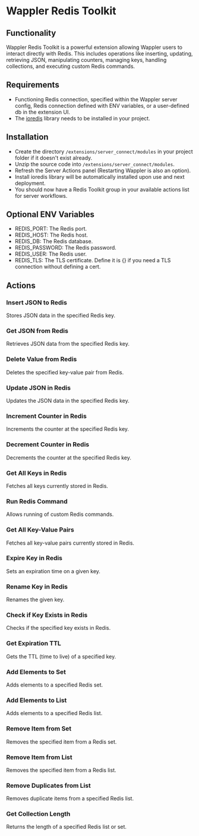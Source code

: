 # Wappler Redis Toolkit

## Functionality
Wappler Redis Toolkit is a powerful extension allowing Wappler users to interact directly with Redis. This includes operations like inserting, updating, retrieving JSON, manipulating counters, managing keys, handling collections, and executing custom Redis commands.

## Requirements
- Functioning Redis connection, specified within the Wappler server config, Redis connection defined with ENV variables, or a user-defined db in the extension UI.
- The [ioredis](https://github.com/luin/ioredis) library needs to be installed in your project.

## Installation
- Create the directory `/extensions/server_connect/modules` in your project folder if it doesn't exist already.
- Unzip the source code into `/extensions/server_connect/modules`.
- Refresh the Server Actions panel (Restarting Wappler is also an option).
- Install ioredis library will be automatically installed upon use and next deployment.
- You should now have a Redis Toolkit group in your available actions list for server workflows.

## Optional ENV Variables
- REDIS_PORT: The Redis port.
- REDIS_HOST: The Redis host.
- REDIS_DB: The Redis database.
- REDIS_PASSWORD: The Redis password.
- REDIS_USER: The Redis user.
- REDIS_TLS: The TLS certificate. Define it is {} if you need a TLS connection without defining a cert.

## Actions
### Insert JSON to Redis
Stores JSON data in the specified Redis key.

### Get JSON from Redis
Retrieves JSON data from the specified Redis key.

### Delete Value from Redis
Deletes the specified key-value pair from Redis.

### Update JSON in Redis
Updates the JSON data in the specified Redis key.

### Increment Counter in Redis
Increments the counter at the specified Redis key.

### Decrement Counter in Redis
Decrements the counter at the specified Redis key.

### Get All Keys in Redis
Fetches all keys currently stored in Redis.

### Run Redis Command
Allows running of custom Redis commands.

### Get All Key-Value Pairs
Fetches all key-value pairs currently stored in Redis.

### Expire Key in Redis
Sets an expiration time on a given key.

### Rename Key in Redis
Renames the given key.

### Check if Key Exists in Redis
Checks if the specified key exists in Redis.

### Get Expiration TTL
Gets the TTL (time to live) of a specified key.

### Add Elements to Set
Adds elements to a specified Redis set.

### Add Elements to List
Adds elements to a specified Redis list.

### Remove Item from Set
Removes the specified item from a Redis set.

### Remove Item from List
Removes the specified item from a Redis list.

### Remove Duplicates from List
Removes duplicate items from a specified Redis list.

### Get Collection Length
Returns the length of a specified Redis list or set.
